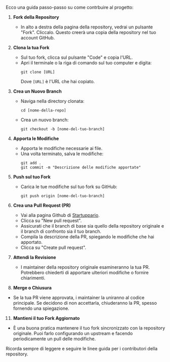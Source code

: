 Ecco una guida passo-passo su come contrbuire al progetto:

1. **Fork della Repository**
   - In alto a destra della pagina della repository, vedrai un pulsante "Fork". Cliccalo. Questo creerà una copia della repository nel tuo account GitHub.

4. **Clona la tua Fork**
   - Sul tuo fork, clicca sul pulsante "Code" e copia l'URL.
   - Apri il terminale o la riga di comando sul tuo computer e digita:
     ```
     git clone [URL]
     ```
     Dove `[URL]` è l'URL che hai copiato.

5. **Crea un Nuovo Branch**
   - Naviga nella directory clonata:
     ```
     cd [nome-della-repo]
     ```
   - Crea un nuovo branch:
     ```
     git checkout -b [nome-del-tuo-branch]
     ```

6. **Apporta le Modifiche**
   - Apporta le modifiche necessarie ai file.
   - Una volta terminato, salva le modifiche:
     ```
     git add .
     git commit -m "Descrizione delle modifiche apportate"
     ```

7. **Push sul tuo Fork**
   - Carica le tue modifiche sul tuo fork su GitHub:
     ```
     git push origin [nome-del-tuo-branch]
     ```

8. **Crea una Pull Request (PR)**
   - Vai alla pagina Github di [Startuppario](https://github.com/bitRocket-studio/startuppario).
   - Clicca su "New pull request".
   - Assicurati che il branch di base sia quello della repository originale e il branch di confronto sia il tuo branch.
   - Compila la descrizione della PR, spiegando le modifiche che hai apportato.
   - Clicca su "Create pull request".

9. **Attendi la Revisione**
   - I maintainer della repository originale esamineranno la tua PR. Potrebbero chiederti di apportare ulteriori modifiche o fornire chiarimenti.

10. **Merge o Chiusura**
   - Se la tua PR viene approvata, i maintainer la uniranno al codice principale. Se decidono di non accettarla, chiuderanno la PR, spesso fornendo una spiegazione.

11. **Mantieni il tuo Fork Aggiornato**
   - È una buona pratica mantenere il tuo fork sincronizzato con la repository originale. Puoi farlo configurando un upstream e facendo periodicamente un pull delle modifiche.

Ricorda sempre di leggere e seguire le linee guida per i contributori della repository.
